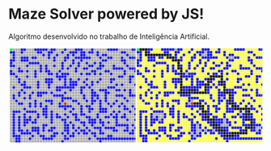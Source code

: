# Maze Solver powered by JS!

Algoritmo desenvolvido no trabalho de Inteligência Artificial. 

![alt text](screenshots/screensingle.jpg "Cool Maze!")
